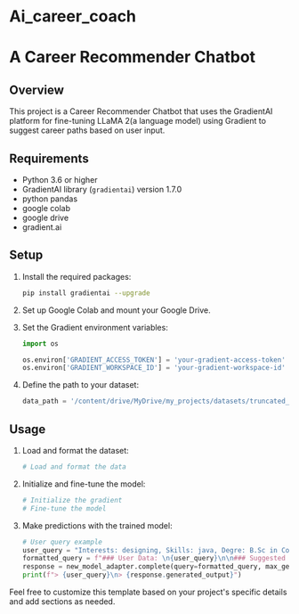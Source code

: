 # Ai_career_coach
# A Career Recommender Chatbot

## Overview

This project is a Career Recommender Chatbot that uses the GradientAI platform for fine-tuning  LLaMA 2(a language model) using Gradient to suggest career paths based on user input.

## Requirements

- Python 3.6 or higher
- GradientAI library (`gradientai`) version 1.7.0
- python pandas
- google colab
- google drive
- gradient.ai

## Setup

1. Install the required packages:

    ```bash
    pip install gradientai --upgrade
    ```

2. Set up Google Colab and mount your Google Drive.

3. Set the Gradient environment variables:

    ```python
    import os

    os.environ['GRADIENT_ACCESS_TOKEN'] = 'your-gradient-access-token'
    os.environ['GRADIENT_WORKSPACE_ID'] = 'your-gradient-workspace-id'
    ```

4. Define the path to your dataset:

    ```python
    data_path = '/content/drive/MyDrive/my_projects/datasets/truncated_career_recommender_dataset.csv'
    ```

## Usage

1. Load and format the dataset:

    ```python
    # Load and format the data
    ```

2. Initialize and fine-tune the model:

    ```python
    # Initialize the gradient
    # Fine-tune the model
    ```

3. Make predictions with the trained model:

    ```python
    # User query example
    user_query = "Interests: designing, Skills: java, Degre: B.Sc in Computer Science, Working: No"
    formatted_query = f"### User Data: \n{user_query}\n\n### Suggested Career Path"
    response = new_model_adapter.complete(query=formatted_query, max_generated_token_count=100)
    print(f"> {user_query}\n> {response.generated_output}")
    ```

Feel free to customize this template based on your project's specific details and add sections as needed.
